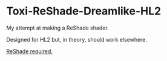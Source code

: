 # Toxi-ReShade-Dreamlike-HL2

My attempt at making a ReShade shader.

Designed for HL2 but, in theory, should work elsewhere.

[ReShade required.](https://reshade.me/)
